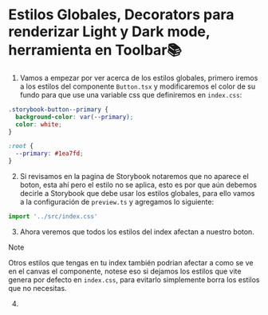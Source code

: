 # Estilos Globales, Decorators para renderizar Light y Dark mode, herramienta en Toolbar📚

1. Vamos a empezar por ver acerca de los estilos globales, primero iremos a los estilos del componente `Button.tsx` y modificaremos el color de su fundo para que use una variable css que definiremos en `index.css`:

```css
.storybook-button--primary {
  background-color: var(--primary);
  color: white;
}
```

```css
:root {
  --primary: #1ea7fd;
}
```

2. Si revisamos en la pagina de Storybook notaremos que no aparece el boton, esta ahí pero el estilo no se aplica, esto es por que aún debemos decirle a Storybook que debe usar los estilos globales, para ello vamos a la configuración de `preview.ts` y agregamos lo siguiente:

```typescript
import '../src/index.css'
```

3. Ahora veremos que todos los estilos del index afectan a nuestro boton.

> [!NOTE]
> Otros estilos que tengas en tu index también podrian afectar a como se ve en el canvas el componente, notese eso si dejamos los estilos que vite genera por defecto en `index.css`, para evitarlo simplemente borra los estilos que no necesitas.

4. 
